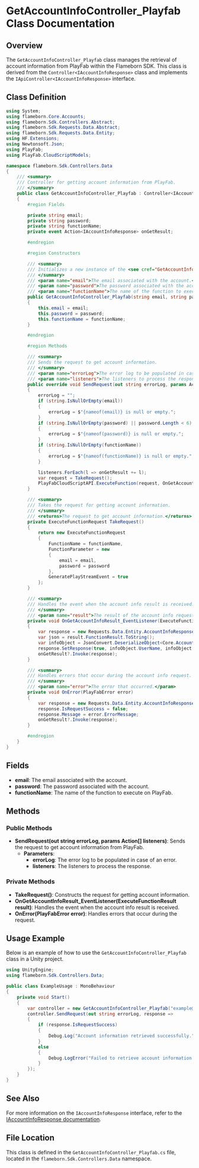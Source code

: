 
# GetAccountInfoController_Playfab Class Documentation

## Overview
The `GetAccountInfoController_Playfab` class manages the retrieval of account information from PlayFab within the Flameborn SDK. This class is derived from the `Controller<IAccountInfoResponse>` class and implements the `IApiController<IAccountInfoResponse>` interface.

## Class Definition

```csharp
using System;
using flameborn.Core.Accounts;
using flameborn.Sdk.Controllers.Abstract;
using flameborn.Sdk.Requests.Data.Abstract;
using flameborn.Sdk.Requests.Data.Entity;
using HF.Extensions;
using Newtonsoft.Json;
using PlayFab;
using PlayFab.CloudScriptModels;

namespace flameborn.Sdk.Controllers.Data
{
    /// <summary>
    /// Controller for getting account information from PlayFab.
    /// </summary>
    public class GetAccountInfoController_Playfab : Controller<IAccountInfoResponse>, IApiController<IAccountInfoResponse>
    {
        #region Fields

        private string email;
        private string password;
        private string functionName;
        private event Action<IAccountInfoResponse> onGetResult;

        #endregion

        #region Constructors

        /// <summary>
        /// Initializes a new instance of the <see cref="GetAccountInfoController_Playfab"/> class.
        /// </summary>
        /// <param name="email">The email associated with the account.</param>
        /// <param name="password">The password associated with the account.</param>
        /// <param name="functionName">The name of the function to execute.</param>
        public GetAccountInfoController_Playfab(string email, string password, string functionName = "GetAccountInfo")
        {
            this.email = email;
            this.password = password;
            this.functionName = functionName;
        }

        #endregion

        #region Methods

        /// <summary>
        /// Sends the request to get account information.
        /// </summary>
        /// <param name="errorLog">The error log to be populated in case of an error.</param>
        /// <param name="listeners">The listeners to process the response.</param>
        public override void SendRequest(out string errorLog, params Action<IAccountInfoResponse>[] listeners)
        {
            errorLog = "";
            if (string.IsNullOrEmpty(email)) 
            { 
                errorLog = $"{nameof(email)} is null or empty."; 
            }
            if (string.IsNullOrEmpty(password) || password.Length < 6) 
            { 
                errorLog = $"{nameof(password)} is null or empty."; 
            }
            if (string.IsNullOrEmpty(functionName)) 
            { 
                errorLog = $"{nameof(functionName)} is null or empty."; 
            }

            listeners.ForEach(l => onGetResult += l);
            var request = TakeRequest();
            PlayFabCloudScriptAPI.ExecuteFunction(request, OnGetAccountInfoResult_EventListener, OnError);
        }

        /// <summary>
        /// Takes the request for getting account information.
        /// </summary>
        /// <returns>The request to get account information.</returns>
        private ExecuteFunctionRequest TakeRequest()
        {
            return new ExecuteFunctionRequest
            {
                FunctionName = functionName,
                FunctionParameter = new
                {
                    email = email,
                    password = password
                },
                GeneratePlayStreamEvent = true
            };
        }

        /// <summary>
        /// Handles the event when the account info result is received.
        /// </summary>
        /// <param name="result">The result of the account info request.</param>
        private void OnGetAccountInfoResult_EventListener(ExecuteFunctionResult result)
        {
            var response = new Requests.Data.Entity.AccountInfoResponse();
            var json = result.FunctionResult.ToString();
            var infoObject = JsonConvert.DeserializeObject<Core.Accounts.AccountInfoResponse>(json);
            response.SetResponse(true, infoObject.UserName, infoObject.Rating, infoObject.LaunchCount, result, "Get account info succeed.");
            onGetResult?.Invoke(response);
        }

        /// <summary>
        /// Handles errors that occur during the account info request.
        /// </summary>
        /// <param name="error">The error that occurred.</param>
        private void OnError(PlayFabError error)
        {
            var response = new Requests.Data.Entity.AccountInfoResponse();
            response.IsRequestSuccess = false;
            response.Message = error.ErrorMessage;
            onGetResult?.Invoke(response);
        }

        #endregion
    }
}
```

## Fields
- **email**: The email associated with the account.
- **password**: The password associated with the account.
- **functionName**: The name of the function to execute on PlayFab.

## Methods
### Public Methods
- **SendRequest(out string errorLog, params Action<IAccountInfoResponse>[] listeners)**: Sends the request to get account information from PlayFab.
  - **Parameters**:
    - **errorLog**: The error log to be populated in case of an error.
    - **listeners**: The listeners to process the response.

### Private Methods
- **TakeRequest()**: Constructs the request for getting account information.
- **OnGetAccountInfoResult_EventListener(ExecuteFunctionResult result)**: Handles the event when the account info result is received.
- **OnError(PlayFabError error)**: Handles errors that occur during the request.

## Usage Example
Below is an example of how to use the `GetAccountInfoController_Playfab` class in a Unity project.

```csharp
using UnityEngine;
using flameborn.Sdk.Controllers.Data;

public class ExampleUsage : MonoBehaviour
{
    private void Start()
    {
        var controller = new GetAccountInfoController_Playfab("example@example.com", "password123");
        controller.SendRequest(out string errorLog, response => 
        {
            if (response.IsRequestSuccess)
            {
                Debug.Log("Account information retrieved successfully.");
            }
            else
            {
                Debug.LogError("Failed to retrieve account information: " + response.Message);
            }
        });
    }
}
```

## See Also
For more information on the `IAccountInfoResponse` interface, refer to the [IAccountInfoResponse documentation](https://gkhanc.github.io/flameborn-game/IAccountInfoResponse).

## File Location
This class is defined in the `GetAccountInfoController_Playfab.cs` file, located in the `flameborn.Sdk.Controllers.Data` namespace.
